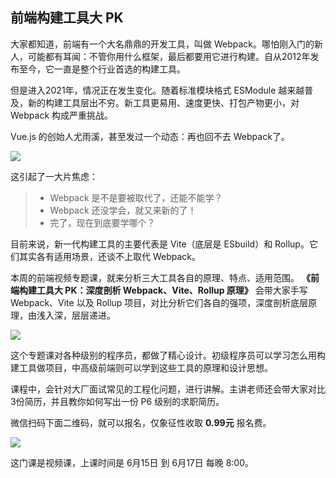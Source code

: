 ## 前端构建工具大 PK

大家都知道，前端有一个大名鼎鼎的开发工具，叫做 Webpack。哪怕刚入门的新人，可能都有耳闻：不管你用什么框架，最后都要用它进行构建。自从2012年发布至今，它一直是整个行业首选的构建工具。

但是进入2021年，情况正在发生变化。随着标准模块格式 ESModule 越来越普及，新的构建工具层出不穷。新工具更易用、速度更快、打包产物更小，对 Webpack 构成严重挑战。

Vue.js 的创始人尤雨溪，甚至发过一个动态：再也回不去 Webpack了。

![](https://cdn.beekka.com/blogimg/asset/202106/bg2021061006.jpg)

这引起了一大片焦虑：

> - Webpack 是不是要被取代了，还能不能学？
> -  Webpack 还没学会，就又来新的了！
> -  完了，现在到底要学哪个？

目前来说，新一代构建工具的主要代表是 Vite（底层是 ESbuild）和 Rollup。它们其实各有适用场景，还谈不上取代 Webpack。

本周的前端视频专题课，就来分析三大工具各自的原理、特点、适用范围。 **《前端构建工具大 PK：深度剖析 Webpack、Vite、Rollup 原理》** 会带大家手写Webpack、Vite 以及 Rollup 项目，对比分析它们各自的强项，深度剖析底层原理，由浅入深，层层递进。

![](https://cdn.beekka.com/blogimg/asset/202106/bg2021061008.jpg)

这个专题课对各种级别的程序员，都做了精心设计。初级程序员可以学习怎么用构建工具做项目，中高级前端则可以学到这些工具的原理和设计思想。

课程中，会针对大厂面试常见的工程化问题，进行讲解。主讲老师还会带大家对比3份简历，并且教你如何写出一份 P6 级别的求职简历。

微信扫码下面二维码，就可以报名，仅象征性收取 **0.99元** 报名费。

![](https://cdn.beekka.com/blogimg/asset/202106/bg2021061007.jpg)

这门课是视频课，上课时间是 6月15日 到 6月17日 每晚 8:00。

